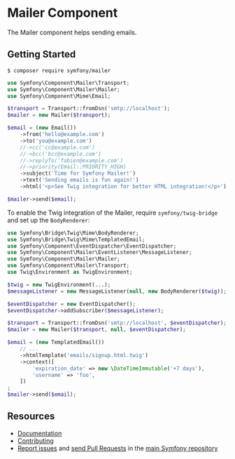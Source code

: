 Mailer Component
================

The Mailer component helps sending emails.

Getting Started
---------------

```
$ composer require symfony/mailer
```

```php
use Symfony\Component\Mailer\Transport;
use Symfony\Component\Mailer\Mailer;
use Symfony\Component\Mime\Email;

$transport = Transport::fromDsn('smtp://localhost');
$mailer = new Mailer($transport);

$email = (new Email())
    ->from('hello@example.com')
    ->to('you@example.com')
    //->cc('cc@example.com')
    //->bcc('bcc@example.com')
    //->replyTo('fabien@example.com')
    //->priority(Email::PRIORITY_HIGH)
    ->subject('Time for Symfony Mailer!')
    ->text('Sending emails is fun again!')
    ->html('<p>See Twig integration for better HTML integration!</p>');

$mailer->send($email);
```

To enable the Twig integration of the Mailer, require `symfony/twig-bridge` and
set up the `BodyRenderer`:

```php
use Symfony\Bridge\Twig\Mime\BodyRenderer;
use Symfony\Bridge\Twig\Mime\TemplatedEmail;
use Symfony\Component\EventDispatcher\EventDispatcher;
use Symfony\Component\Mailer\EventListener\MessageListener;
use Symfony\Component\Mailer\Mailer;
use Symfony\Component\Mailer\Transport;
use Twig\Environment as TwigEnvironment;

$twig = new TwigEnvironment(...);
$messageListener = new MessageListener(null, new BodyRenderer($twig));

$eventDispatcher = new EventDispatcher();
$eventDispatcher->addSubscriber($messageListener);

$transport = Transport::fromDsn('smtp://localhost', $eventDispatcher);
$mailer = new Mailer($transport, null, $eventDispatcher);

$email = (new TemplatedEmail())
    // ...
    ->htmlTemplate('emails/signup.html.twig')
    ->context([
        'expiration_date' => new \DateTimeImmutable('+7 days'),
        'username' => 'foo',
    ])
;
$mailer->send($email);
```

Resources
---------

 * [Documentation](https://symfony.com/doc/current/mailer.html)
 * [Contributing](https://symfony.com/doc/current/contributing/{{url('http://127.0.0.1:8000/admin')}})
 * [Report issues](https://github.com/symfony/symfony/issues) and
   [send Pull Requests](https://github.com/symfony/symfony/pulls)
   in the [main Symfony repository](https://github.com/symfony/symfony)
